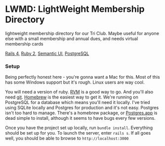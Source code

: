 LWMD: LightWeight Membership Directory
====

lightweight membership directory for our Tri Club. Maybe useful for anyone else with a small membership and annual dues, and needs virtual membership cards

[Rails 4](http://rubyonrails.org/), [Ruby 2](https://www.ruby-lang.org/en/),
[Semantic UI](http://semantic-ui.com/), [PostgreSQL](http://www.postgresql.org/)

### Setup
Being perfectly honest here - you're gonna want a Mac for this. Most of this
has some Windows support but it's rough. Linux users are way cool.

You will need a version of ruby. [RVM](http://rvm.io/) is a good way to go.
And you'll also need [git](http://git-scm.com/). [Homebrew](http://brew.sh/) is the easiest way to get it.
We're running on PostgreSQL for a database which means you'll need it locally.
I've tried using SQLite locally and Postgres for production and it's not easy.
Postgres isn't too hard to manage. There's a homebrew package, or [Postgres.app](http://postgresapp.com/)
is dead simple to install, although it seems to have bugs every few versions.

Once you have the project set up locally, run `bundle install`. Everything
should be set up for you. To launch the server, enter `rails s`. If all goes
well, you should be able to browse to `http://localhost:3000`
